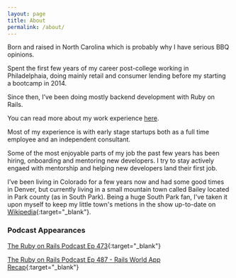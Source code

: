 ```yaml
---
layout: page
title: About
permalink: /about/
---
```

Born and raised in North Carolina which is probably why I have serious BBQ opinions.

Spent the first few years of my career post-college working in Philadelphaia, doing mainly retail and consumer lending before my starting a bootcamp in 2014.

Since then, I’ve been doing mostly backend development with Ruby on Rails.

You can read more about my work experience [here](/work).

Most of my experience is with early stage startups both as a full time employee and an independent consultant.

Some of the most enjoyable parts of my job the past few years has been hiring, onboarding and mentoring new developers.  I try to stay actively engaed with mentorship and helping new developers land their first job.

I’ve been living in Colorado for a few years now and had some good times in Denver, but currently living in a small mountain town called Bailey located in Park county (as in South Park). Being a huge South Park fan, I've taken it upon myself to keep my little town's metions in the show up-to-date on [Wikipedia](https://en.wikipedia.org/wiki/Bailey,_Colorado#In_popular_culture){:target="_blank"}.

### Podcast Appearances
[The Ruby on Rails Podcast Ep 473](https://www.therubyonrailspodcast.com/473){:target="_blank"}

[The Ruby on Rails Podcast Ep 487 - Rails World App Recap](https://www.therubyonrailspodcast.com/487){:target="_blank"}

<script async data-uid="24351f7dcb" src="https://codynorman.ck.page/24351f7dcb/index.js"></script>
<!-- In my free time I like to fly fish, work on perfecting my Carolina Style BBQ and and hunt hard to find whiskey. -->

<!-- If you want to know anything else, just ask! -->
